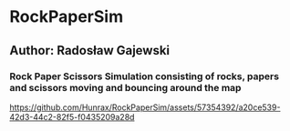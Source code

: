 # RockPaperSim
## Author: Radosław Gajewski
### Rock Paper Scissors Simulation consisting of rocks, papers and scissors moving and bouncing around the map

https://github.com/Hunrax/RockPaperSim/assets/57354392/a20ce539-42d3-44c2-82f5-f0435209a28d

